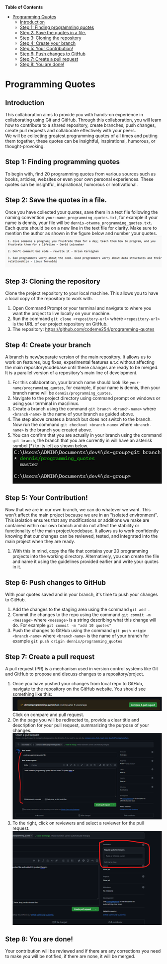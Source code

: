 <!-- START doctoc generated TOC please keep comment here to allow auto update -->
<!-- DON'T EDIT THIS SECTION, INSTEAD RE-RUN doctoc TO UPDATE -->
**Table of Contents**

- [Programming Quotes](#programming-quotes)
  - [Introduction](#introduction)
  - [Step 1: Finding programming quotes](#step-1-finding-programming-quotes)
  - [Step 2: Save the quotes in a file.](#step-2-save-the-quotes-in-a-file)
  - [Step 3: Cloning the repository](#step-3-cloning-the-repository)
  - [Step 4: Create your branch](#step-4-create-your-branch)
  - [Step 5: Your Contribution!](#step-5-your-contribution)
  - [Step 6: Push changes to GitHub](#step-6-push-changes-to-github)
  - [Step 7: Create a pull request](#step-7-create-a-pull-request)
  - [Step 8: You are done!](#step-8-you-are-done)

<!-- END doctoc generated TOC please keep comment here to allow auto update -->

# Programming Quotes
## Introduction
This collaboration aims to provide you with hands-on experience in collaborating using Git and GitHub. Through this collaboration, you will learn how to contribute to a shared repository, create branches, push changes, create pull requests and collaborate effectively with your peers.   
We will be collecting greatest programming quotes of all times and putting them together, these quotes can be insightful, inspirational, humorous, or thought-provoking.

## Step 1: Finding programming quotes
To begin with, find 20 programming quotes from various sources such as books, articles, websites or even your own personal experiences. These quotes can be insightful, inspirational, humorous or motivational.

## Step 2: Save the quotes in a file.
Once you have collected your quotes, save them in a text file following the naming convention ```your-name_programming_quotes.txt```, for example if your name is dennis, your file will be ```dennis-otwoma_programming_quotes.txt```. Each quote should be on a new line in the text file for clarity. Make sure to mention the author as shown in the figure below and number your quotes.
![Example organization](./assets/example-quotes.png)

## Step 3: Cloning the repository
Clone the project repository to your local machine. This allows you to have a local copy of the repository to work with.
1. Open Command Prompt or your terminal and navigate to where you want the project to live locally on your machine.
1. Run the command ```git clone <repository-url>``` where ```<repository-url>``` is the URL of our project repository on GitHub.
1. The repository: https://github.com/codeme254/programming-quotes

## Step 4: Create your branch
A branch is new/separate version of the main repository. It allows us to work on features, bug fixes, experimental features e.t.c without affecting the main repository/codebase until these changes are ready to be merged.  
It is a parallel version of a repository's main line of development.
1. For this collaboration, your branch name should look like ```your-name/programming_quotes```, for example, if your name is dennis, then your branch name will be ```dennis/programming_quotes```.
1. Navigate to the project directory using command prompt on windows or using your terminal in mac/linux.
1. Create a branch using the command ```git branch <branch-name>``` where ```<branch-name>``` is the name of your branch as guided above.
1. The step above creates a branch but does not switch to the branch. Now run the command ```git checkout <branch-name>``` where ```<branch-name>``` is the branch you created above.
1. You can confirm that you are actually in your branch using the command ```git branch```, the branch that you are currently in will have an asterisk symbol (*) to its left as shown below.
![Current branch](./assets/current-branch.png)

## Step 5: Your Contribution!
Now that we are in our own branch, we can do whatever we want. This won't affect the main project because we are in an "isolated environment". This isolation ensures that any modifications or additions we make are contained within our own branch and do not affect the stability or functionality of the main project/codebase. It allows us to work confidently knowing that our changes can be reviewed, tested, and integrated into the main project when they are ready.  
1. With this in mind, copy the file that contains your 20 programming projects into the working directory. Alternatively, you can create the file and name it using the guidelines provided earlier and write your quotes in it.

## Step 6: Push changes to GitHub
With your quotes saved and in your branch, it's time to push your changes to GitHub.  
1. Add the changes to the staging area using the command ```git add .```
1. Commit the changes to the repo using the command ```git commit -m <message>``` where ```<message>``` is a string describing what this change will do. For example ```git commit -m "add 10 quotes"```
1. Push the changes to GitHub using the command ```git push origin <branch-name>``` where ```<branch-name>``` is the name of your branch for example ```git push origin dennis/programming_quotes```

## Step 7: Create a pull request
A pull request (PR) is a mechanism used in version control systems like Git and GitHub to propose and discuss changes to a repository/project.
1. Once you have pushed your changes from local repo to GitHub, navigate to the repository on the GitHub website. You should see something like this:
![Pull request button](./assets/pull-request-button.png)
Click on compare and pull request.
1. On the page you will be redirected to, provide a clear title and description for your pull request, summarizing the purpose of your changes.
![Describe a pull request](./assets/describe-pull-request.png)
1. To the right, click on reviewers and select a reviewer for the pull request.
![reviewer](./assets/adding-reviewer.png)

## Step 8: You are done!
Your contribution will be reviewed and if there are any corrections you need to make you will be notified, if there are none, it will be merged.